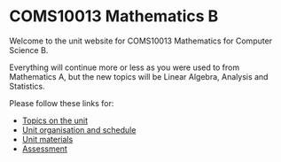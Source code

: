 # COMS10013 Mathematics B

Welcome to the unit website for COMS10013 Mathematics for Computer Science B.

Everything will continue more or less as you were used to from Mathematics A, but the new topics will be Linear Algebra, Analysis and Statistics.

Please follow these links for:

  * [Topics on the unit](topics.html)
  * [Unit organisation and schedule](organisation.html)
  * [Unit materials](materials.html)
  * [Assessment](assessment.html)
  

